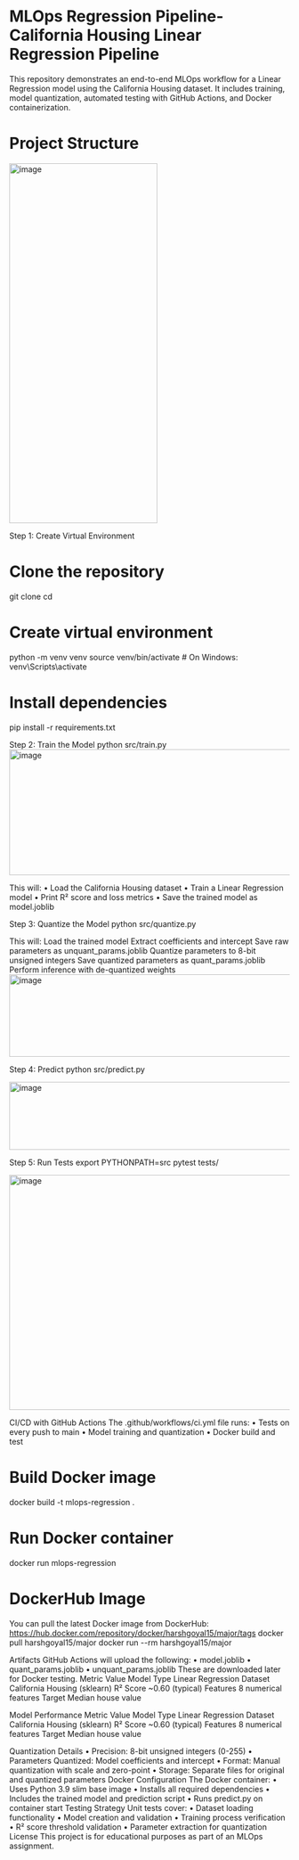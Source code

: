 # MLOps Regression Pipeline- California Housing Linear Regression Pipeline

This repository demonstrates an end-to-end MLOps workflow for a Linear Regression model using the California Housing dataset. It includes training, model quantization, automated testing with GitHub Actions, and Docker containerization.
# Project Structure
 <img width="266" height="646" alt="image" src="https://github.com/user-attachments/assets/5bd7de52-3bcb-47e3-82c6-b0e7984f2145" />

Step 1: Create Virtual Environment
# Clone the repository
git clone <your-repo-url>
cd <your-repo-name>

# Create virtual environment
python -m venv venv
source venv/bin/activate  # On Windows: venv\Scripts\activate

# Install dependencies
pip install -r requirements.txt

Step 2: Train the Model
python src/train.py
<img width="940" height="226" alt="image" src="https://github.com/user-attachments/assets/1b5850e8-46ea-4c2e-96a1-d499a9fb9d2f" />

This will:
•	Load the California Housing dataset
•	Train a Linear Regression model
•	Print R² score and loss metrics
•	Save the trained model as model.joblib
    

Step 3: Quantize the Model
python src/quantize.py

This will:
Load the trained model
Extract coefficients and intercept
Save raw parameters as unquant_params.joblib
Quantize parameters to 8-bit unsigned integers
Save quantized parameters as quant_params.joblib
Perform inference with de-quantized weights
 <img width="940" height="148" alt="image" src="https://github.com/user-attachments/assets/8a0e53dd-6d22-436f-92ac-c586f15af74f" />


Step 4: Predict
python src/predict.py

 <img width="940" height="122" alt="image" src="https://github.com/user-attachments/assets/963b620e-85f1-4aaa-997f-bb9353bb53f9" />

Step 5: Run Tests
export PYTHONPATH=src
pytest tests/

<img width="1473" height="422" alt="image" src="https://github.com/user-attachments/assets/d8410826-72be-4752-877e-16d5d29fc8a7" />


CI/CD with GitHub Actions
The .github/workflows/ci.yml file runs:
•	Tests on every push to main
•	Model training and quantization
•	Docker build and test

# Build Docker image
docker build -t mlops-regression .

# Run Docker container
docker run mlops-regression

# DockerHub Image
You can pull the latest Docker image from DockerHub: https://hub.docker.com/repository/docker/harshgoyal15/major/tags
docker pull harshgoyal15/major
docker run --rm harshgoyal15/major

Artifacts
GitHub Actions will upload the following:
•	model.joblib
•	quant_params.joblib
•	unquant_params.joblib
These are downloaded later for Docker testing.
Metric	Value
Model Type	Linear Regression
Dataset	California Housing (sklearn)
R² Score	~0.60 (typical)
Features	8 numerical features
Target	Median house value

Model Performance
Metric	Value
Model Type	Linear Regression
Dataset	California Housing (sklearn)
R² Score	~0.60 (typical)
Features	8 numerical features
Target	Median house value

Quantization Details
•	Precision: 8-bit unsigned integers (0-255)
•	Parameters Quantized: Model coefficients and intercept
•	Format: Manual quantization with scale and zero-point
•	Storage: Separate files for original and quantized parameters
Docker Configuration
The Docker container:
•	Uses Python 3.9 slim base image
•	Installs all required dependencies
•	Includes the trained model and prediction script
•	Runs predict.py on container start
Testing Strategy
Unit tests cover:
•	Dataset loading functionality
•	Model creation and validation
•	Training process verification
•	R² score threshold validation
•	Parameter extraction for quantization
License
This project is for educational purposes as part of an MLOps assignment.

